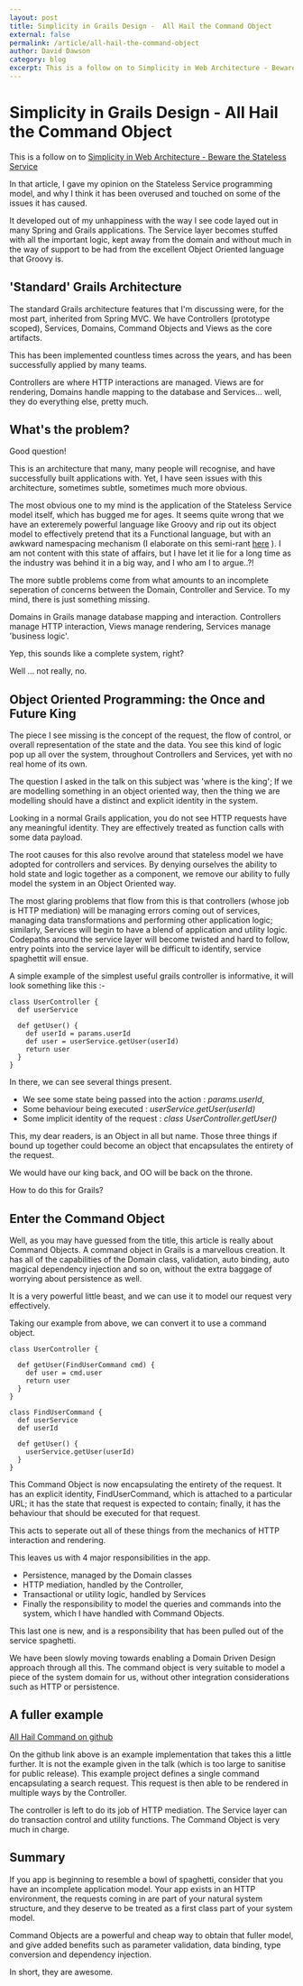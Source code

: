```yaml
---
layout: post
title: Simplicity in Grails Design -  All Hail the Command Object
external: false
permalink: /article/all-hail-the-command-object
author: David Dawson
category: blog
excerpt: This is a follow on to Simplicity in Web Architecture - Beware the Stateless Service. In that article, I gave my opinion on the Stateless Service programming model, and why I think it has been overused and touched on some of the issues it has caused.
---
```


 
Simplicity in Grails Design - All Hail the Command Object
====================

This is a follow on to [Simplicity in Web Architecture - Beware the Stateless Service](http://www.simplicityitself.com/article/stateless-services-are-evil)

In that article, I gave my opinion on the Stateless Service programming model, and why I think it has been overused and touched on some of the issues it has caused.

It developed out of my unhappiness with the way I see code layed out in many Spring and Grails applications.  The Service layer becomes stuffed with all the important logic, kept away from the domain and without much in the way of support to be had from the excellent Object Oriented language that Groovy is.

'Standard' Grails Architecture
----------------------------
The standard Grails architecture features that I'm discussing were, for the most part, inherited from Spring MVC.  We have Controllers (prototype scoped), Services, Domains, Command Objects and Views as the core artifacts.

This has been implemented countless times across the years, and has been successfully applied by many teams.

Controllers are where HTTP interactions are managed.  Views are for rendering, Domains handle mapping to the database and Services... well, they do everything else, pretty much.


What's the problem?
-------------------

Good question!

This is an architecture that many, many people will recognise, and have successfully built applications with.
Yet, I have seen issues with this architecture, sometimes subtle, sometimes much more obvious.

The most obvious one to my mind is the application of the Stateless Service model itself, which has bugged me for ages. It seems quite wrong that we have an exteremely powerful language like Groovy and rip out its object model to effectively pretend that its a Functional language, but with an awkward namespacing mechanism (I elaborate on this semi-rant [here](http://www.simplicityitself.com/article/stateless-services-are-evil) ).  I am not content with this state of affairs, but I have let it lie for a long time as the industry was behind it in a big way, and I who am I to argue..?!

The more subtle problems come from what amounts to an incomplete seperation of concerns between the Domain, Controller and Service.  To my mind, there is just something missing.

Domains in Grails manage database mapping and interaction.  Controllers manage HTTP interaction, Views manage rendering, Services manage 'business logic'.

Yep, this sounds like a complete system, right?

Well ... not really, no.


Object Oriented Programming: the Once and Future King
----------------------------

The piece I see missing is the concept of the request, the flow of control, or overall representation of the state and the data.   You see this kind of logic pop up all over the system, throughout Controllers and Services, yet with no real home of its own.

The question I asked in the talk on this subject was 'where is the king';   If we are modelling something in an object oriented way, then the thing we are modelling should have a distinct and explicit identity in the system.

Looking in a normal Grails application, you do not see HTTP requests have any meaningful identity.   They are effectively treated as function calls with some data payload.

The root causes for this also revolve around that stateless model we have adopted for controllers and services.  By denying ourselves the ability to hold state and logic together as a component, we remove our ability to fully model the system in an Object Oriented way.

The most glaring problems that flow from this is that controllers (whose job is HTTP mediation) will be managing errors coming out of services, managing data transformations and performing other application logic; similarly, Services will begin to have a blend of application and utility logic.  Codepaths around the service layer will become twisted and hard to follow, entry points into the service layer will be difficult to identify, service spaghettit will ensue.


A simple example of the simplest useful grails controller is informative, it will look something like this :-

    class UserController {
      def userService

      def getUser() {
        def userId = params.userId
        def user = userService.getUser(userId)
        return user
      }
    }

In there, we can see several things present.

* We see some state being passed into the action : *params.userId*,
* Some behaviour being executed : *userService.getUser(userId)*
* Some implicit identity of the request : *class UserController.getUser()*

This, my dear readers, is an Object in all but name.  Those three things if bound up together could become an object that encapsulates the entirety of the request.

We would have our king back, and OO will be back on the throne.

How to do this for Grails?


Enter the Command Object
------------------------

Well, as you may have guessed from the title, this article is really about Command Objects.  A command object in Grails is a marvellous creation.   It has all of the capabilities of the Domain class, validation, auto binding, auto magical dependency injection and so on, without the extra baggage of worrying about persistence as well.

It is a very powerful little beast, and we can use it to model our request very effectively.

Taking our example from above, we can convert it to use a command object.

    class UserController {

      def getUser(FindUserCommand cmd) {
        def user = cmd.user
        return user
      }
    }

    class FindUserCommand {
      def userService
      def userId

      def getUser() {
        userService.getUser(userId)
      }
    }


This Command Object is now encapsulating the entirety of the request.  It has an explicit identity, FindUserCommand, which is attached to a particular URL; it has the state that request is expected to contain; finally, it has the behaviour that should be executed for that request.

This acts to seperate out all of these things from the mechanics of HTTP interaction and rendering.

This leaves us with 4 major responsibilities in the app.

* Persistence, managed by the Domain classes
* HTTP mediation, handled by the Controller,
* Transactional or utility logic, handled by Services
* Finally the responsibility to model the queries and commands into the system, which I have handled with Command Objects.

This last one is new, and is a responsibility that has been pulled out of the service spaghetti.

We have been slowly moving towards enabling a Domain Driven Design approach through all this.  The command object is very suitable to model a piece of the system domain for us, without other integration considerations such as HTTP or persistence.

A fuller example
---------------

[All Hail Command on github](http://www.github.com/simplicityitself/all-hail-command)

On the github link above is an example implementation that takes this a little further.
It is not the example given in the talk (which is too large to sanitise for public release).  This example project defines a single command encapsulating a search request.  This request is then able to be rendered in multiple ways by the Controller.

The controller is left to do its job of HTTP mediation.  The Service layer can do transaction control and utility functions.  The Command Object is very much in charge.

Summary
-------

If you app is beginning to resemble a bowl of spaghetti, consider that you have an incomplete application model.   Your app exists in an HTTP environment, the requests coming in are part of your natural system structure, and they deserve to be treated as a first class part of your system model.

Command Objects are a powerful and cheap way to obtain that fuller model, and give added benefits such as parameter validation, data binding, type conversion and dependency injection.

In short, they are awesome.